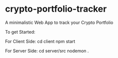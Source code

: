# crypto-portfolio-tracker

A minimalistic Web App to track your Crypto Portfolio

To get Started:

For Client Side:
  cd client
  npm start

For Server Side:
  cd server/src
  nodemon .